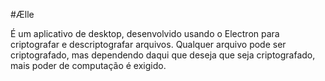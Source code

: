 #Ælle

É um aplicativo de desktop, desenvolvido usando o Electron para criptografar e descriptografar arquivos. Qualquer arquivo pode ser criptografado, mas dependendo daqui que deseja que seja criptografado, mais poder de computação é exigido. 


  